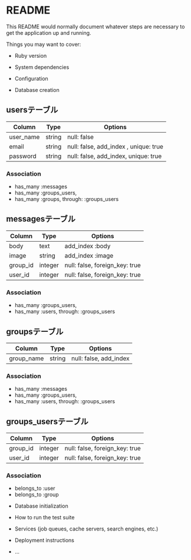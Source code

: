 # README

This README would normally document whatever steps are necessary to get the
application up and running.

Things you may want to cover:

* Ruby version

* System dependencies

* Configuration

* Database creation

## usersテーブル
|Column|Type|Options|
|------|----|-------|
|user_name|string|null: false|
|email|string|null: false, add_index , unique: true|
|password|string|null: false, add_index, unique: true|

### Association
- has_many :messages
- has_many :groups_users,
- has_many :groups, through: :groups_users

## messagesテーブル
|Column|Type|Options|
|------|----|-------|
|body|text|add_index :body|
|image|string|add_index :image|
|group_id|integer|null: false, foreign_key: true|
|user_id|integer|null: false, foreign_key: true|

### Association
- has_many :groups_users, 
- has_many :users, through: :groups_users

## groupsテーブル
|Column|Type|Options|
|------|----|-------|
|group_name|string|null: false, add_index|

### Association
- has_many :messages
- has_many :groups_users, 
- has_many :users, through: :groups_users

## groups_usersテーブル
|Column|Type|Options|
|------|----|-------|
|group_id|integer|null: false, foreign_key: true|
|user_id|integer|null: false, foreign_key: true|

### Association
- belongs_to :user
- belongs_to :group


* Database initialization

* How to run the test suite

* Services (job queues, cache servers, search engines, etc.)

* Deployment instructions

* ...
